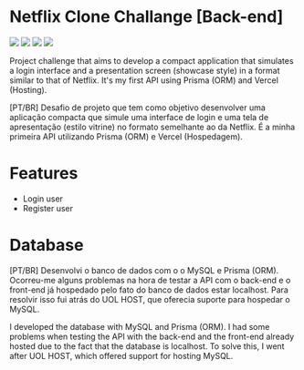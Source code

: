 # Netflix Clone Challange [Back-end]
<img loading="lazy" src="https://img.shields.io/badge/TypeScript-007ACC?style=for-the-badge&logo=typescript&logoColor=white" target="_blank"></a>
<img loading="lazy" src="https://img.shields.io/badge/Prisma-3982CE?style=for-the-badge&logo=Prisma&logoColor=white" target="_blank"></a>
<img loading="lazy" src="https://img.shields.io/badge/MySQL-005C84?style=for-the-badge&logo=mysql&logoColor=white" target="_blank"></a>
<img loading="lazy" src="https://img.shields.io/badge/Vercel-000000?style=for-the-badge&logo=vercel&logoColor=white" target="_blank"></a>

Project challenge that aims to develop a compact application that simulates a login interface and a presentation screen (showcase style) in a format similar to that of Netflix. It's my first API using Prisma (ORM) and Vercel (Hosting).

[PT/BR] Desafio de projeto que tem como objetivo desenvolver uma aplicação compacta que simule uma interface de login e uma tela de apresentação (estilo vitrine) no formato semelhante ao da Netflix. É a minha primeira API utilizando Prisma (ORM) e Vercel (Hospedagem).

# Features

- Login user
- Register user

# Database

[PT/BR] Desenvolvi o banco de dados com o o MySQL e Prisma (ORM). Ocorreu-me alguns problemas na hora de testar a API com o back-end e o front-end já hospedado pelo fato do banco de dados estar localhost. Para resolvir isso fui atrás do UOL HOST, que oferecia suporte para hospedar o MySQL. 

I developed the database with MySQL and Prisma (ORM). I had some problems when testing the API with the back-end and the front-end already hosted due to the fact that the database is localhost. To solve this, I went after UOL HOST, which offered support for hosting MySQL. 
